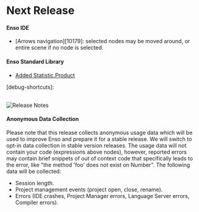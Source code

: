 # Next Release

#### Enso IDE

- [Arrows navigation][10179]: selected nodes may be moved around, or entire
  scene if no node is selected.

#### Enso Standard Library

- [Added Statistic.Product][10122]

[debug-shortcuts]:

[10122]: https://github.com/enso-org/enso/pull/10122

<br/>![Release Notes](/docs/assets/tags/release_notes.svg)

#### Anonymous Data Collection

Please note that this release collects anonymous usage data which will be used
to improve Enso and prepare it for a stable release. We will switch to opt-in
data collection in stable version releases. The usage data will not contain your
code (expressions above nodes), however, reported errors may contain brief
snippets of out of context code that specifically leads to the error, like "the
method 'foo' does not exist on Number". The following data will be collected:

- Session length.
- Project management events (project open, close, rename).
- Errors (IDE crashes, Project Manager errors, Language Server errors, Compiler
  errors).
